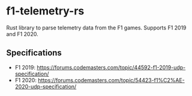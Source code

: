 # f1-telemetry-rs

Rust library to parse telemetry data from the F1 games. Supports F1 2019 and F1 2020.

## Specifications
* F1 2019: https://forums.codemasters.com/topic/44592-f1-2019-udp-specification/
* F1 2020: https://forums.codemasters.com/topic/54423-f1%C2%AE-2020-udp-specification/

